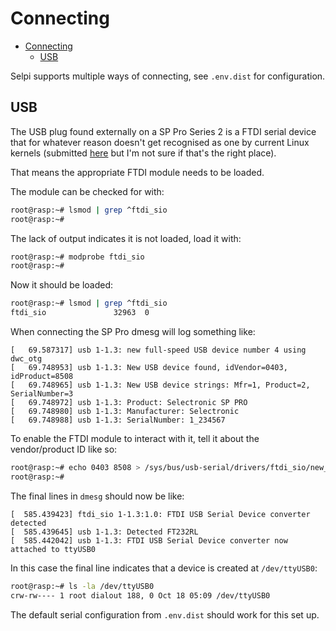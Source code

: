 # Connecting

<!-- TOC -->

- [Connecting](#connecting)
	- [USB](#usb)

<!-- /TOC -->

Selpi supports multiple ways of connecting, see `.env.dist` for configuration.

## USB

The USB plug found externally on a SP Pro Series 2 is a FTDI serial device that for whatever reason doesn't get recognised as one by current Linux kernels (submitted [here](https://usb-ids.gowdy.us/read/UD/0403/8508) but I'm not sure if that's the right place).

That means the appropriate FTDI module needs to be loaded.

The module can be checked for with:

```bash
root@rasp:~# lsmod | grep ^ftdi_sio
root@rasp:~#
```

The lack of output indicates it is not loaded, load it with:

```bash
root@rasp:~# modprobe ftdi_sio
root@rasp:~#
```

Now it should be loaded:

```bash
root@rasp:~# lsmod | grep ^ftdi_sio
ftdi_sio               32963  0
```

When connecting the SP Pro dmesg will log something like:

```
[   69.587317] usb 1-1.3: new full-speed USB device number 4 using dwc_otg
[   69.748953] usb 1-1.3: New USB device found, idVendor=0403, idProduct=8508
[   69.748965] usb 1-1.3: New USB device strings: Mfr=1, Product=2, SerialNumber=3
[   69.748972] usb 1-1.3: Product: Selectronic SP PRO
[   69.748980] usb 1-1.3: Manufacturer: Selectronic
[   69.748988] usb 1-1.3: SerialNumber: 1_234567
```

To enable the FTDI module to interact with it, tell it about the vendor/product ID like so:

```bash
root@rasp:~# echo 0403 8508 > /sys/bus/usb-serial/drivers/ftdi_sio/new_id
root@rasp:~#
```

The final lines in `dmesg` should now be like:

```
[  585.439423] ftdi_sio 1-1.3:1.0: FTDI USB Serial Device converter detected
[  585.439645] usb 1-1.3: Detected FT232RL
[  585.442042] usb 1-1.3: FTDI USB Serial Device converter now attached to ttyUSB0
```

In this case the final line indicates that a device is created at `/dev/ttyUSB0`:

```bash
root@rasp:~# ls -la /dev/ttyUSB0
crw-rw---- 1 root dialout 188, 0 Oct 18 05:09 /dev/ttyUSB0
```

The default serial configuration from `.env.dist` should work for this set up.
